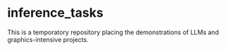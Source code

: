 # inference_tasks
This is a temporatory repository placing the demonstrations of LLMs and graphics-intensive projects.
